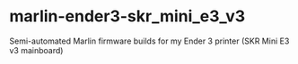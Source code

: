 # marlin-ender3-skr_mini_e3_v3
Semi-automated Marlin firmware builds for my Ender 3 printer (SKR Mini E3 v3 mainboard)
